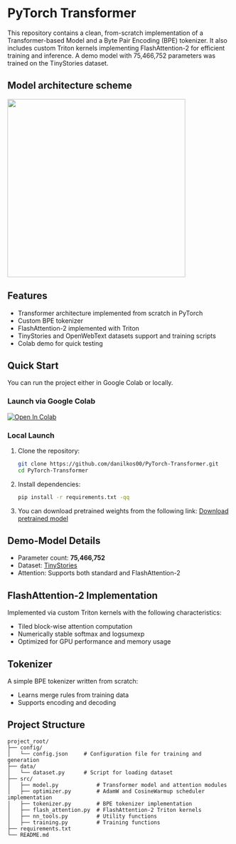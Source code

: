 # PyTorch Transformer

This repository contains a clean, from-scratch implementation of a Transformer-based Model and a Byte Pair Encoding (BPE) tokenizer. It also includes custom Triton kernels implementing FlashAttention-2 for efficient training and inference. A demo model with 75,466,752 parameters was trained on the TinyStories dataset.

## Model architecture scheme

<p float="left">
  <img src="https://raw.githubusercontent.com/danilkos00/PyTorch-Detector/main/scheme/scheme.png" width="400"/>
</p>

## Features

- Transformer architecture implemented from scratch in PyTorch
- Custom BPE tokenizer
- FlashAttention-2 implemented with Triton
- TinyStories and OpenWebText datasets support and training scripts
- Colab demo for quick testing

## Quick Start

You can run the project either in Google Colab or locally.

### Launch via Google Colab
[![Open In Colab](https://colab.research.google.com/assets/colab-badge.svg)](https://colab.research.google.com/github/danilkos00/PyTorch-Transformer/blob/main/Transformer_demo.ipynb)

### Local Launch

1. Clone the repository:
   ```bash
   git clone https://github.com/danilkos00/PyTorch-Transformer.git
   cd PyTorch-Transformer

2. Install dependencies:
    ```bash
    pip install -r requirements.txt -qq

3. You can download pretrained weights from the following link:
    [Download pretrained model](https://drive.google.com/uc?id=1-L881Atoagz_0AXnwcKI28ZcWjq6NUy8)


## Demo-Model Details

- Parameter count: **75,466,752**
- Dataset: [TinyStories](https://huggingface.co/datasets/roneneldan/TinyStories)
- Attention: Supports both standard and FlashAttention-2

## FlashAttention-2 Implementation

Implemented via custom Triton kernels with the following characteristics:

- Tiled block-wise attention computation
- Numerically stable softmax and logsumexp
- Optimized for GPU performance and memory usage

## Tokenizer

A simple BPE tokenizer written from scratch:

- Learns merge rules from training data
- Supports encoding and decoding

## Project Structure
```
project_root/
├── config/             
│   └── config.json     # Configuration file for training and generation
├── data/               
│   └── dataset.py      # Script for loading dataset
├── src/               
│   ├── model.py            # Transformer model and attention modules
│   ├── optimizer.py        # AdamW and CosineWarmup scheduler implementation
│   ├── tokenizer.py        # BPE tokenizer implementation
│   ├── flash_attention.py  # FlashAttention-2 Triton kernels
│   ├── nn_tools.py         # Utility functions
│   ├── training.py         # Training functions
├── requirements.txt
└── README.md
```